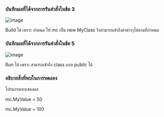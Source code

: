 ### บันทึกผลที่ได้จากการรันคำสั่งในข้อ 3
![image](https://github.com/Chaiyapa/03376836-OOP-2566-Lab-07/assets/144195729/02b1564a-fcb7-4426-bbe9-c195a4505a1a)

Build ได้ เพราะ กำหนด ให้ mc เป็น new MyClass จึงสามารถเข้าถึงค่าต่างๆได้ตามที่กำหนด
### บันทึกผลที่ได้จากการรันคำสั่งในข้อ 5
![image](https://github.com/Chaiyapa/03376836-OOP-2566-Lab-07/assets/144195729/a4f0cad2-d288-4524-86e9-7aa3099c66ce)

Run ได้ เพราะ สามารถเข้าถึง class แบบ pubilc ได้
### อธิบายสิ่งที่พบในการทดลอง
โปรแกรมจะแสดงผล

mc.MyValue = 50

mc.MyValue = 100

